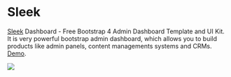 # Sleek

[Sleek](https://github.com/tafcoder/sleek-dashboard) Dashboard - Free Bootstrap 4 Admin Dashboard Template and UI Kit. It is very powerful bootstrap admin dashboard, which allows you to build products like admin panels, content managements systems and CRMs. [Demo](https://sleek.tafcoder.com/).

<img src="https://github.com/tafcoder/sleek-dashboard/blob/master/src/assets/img/github/sleek.gif"></img>
